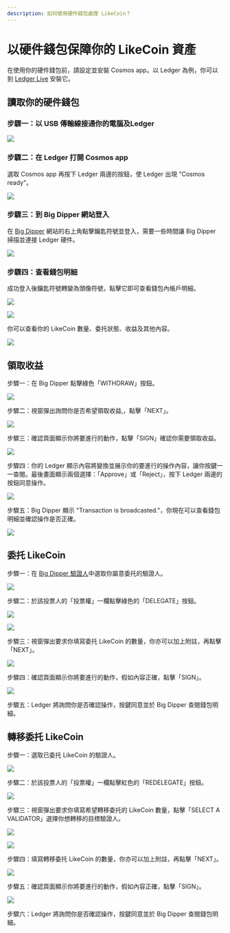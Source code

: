 ```yaml
---
description: 如何使用硬件錢包處理 LikeCoin？
---
```


# 以硬件錢包保障你的 LikeCoin 資產

在使用你的硬件錢包前，請設定並安裝 Cosmos app。以 Ledger 為例，你可以到 [Ledger Live](https://support.ledger.com/hc/en-us/articles/360013713840-Cosmos-ATOM-) 安裝它。

## 讀取你的硬件錢包

### 步驟一：以 USB  傳輸線接通你的電腦及Ledger

![](../../.gitbook/assets/hardwarewallet-1.png)

### 步驟二：在 Ledger 打開 Cosmos app

選取 Cosmos app 再按下 Ledger 兩邊的按鈕，使 Ledger 出現 "Cosmos ready"。

![](../../.gitbook/assets/hardwarewallet-2.png)

### 步驟三：到 Big Dipper 網站登入

在 [Big Dipper](https://likecoin.bigdipper.live/) 網站的右上角點擊鑰匙符號並登入，需要一些時間讓 Big Dipper 掃描並連接 Ledger 硬件。

![](../../.gitbook/assets/hardwarewallet-3.png)

### 步驟四：查看錢包明細

成功登入後鑰匙符號轉變為頭像符號，點擊它即可查看錢包內帳戶明細。

![](../../.gitbook/assets/hardwarewallet-4.png)

![](../../.gitbook/assets/hardwarewallet-5.png)

你可以查看你的 LikeCoin 數量、委托狀態、收益及其他內容。

![](../../.gitbook/assets/hardwarewallet-6.png)

## 領取收益

步驟一：在 Big Dipper 點擊綠色「WITHDRAW」按鈕。

![](../../.gitbook/assets/hardwarewallet-withdraw-1.png)

步驟二：視窗彈出詢問你是否希望領取收益,，點擊「NEXT」。

![](../../.gitbook/assets/hardwarewallet-withdraw-2.png)

步驟三：確認頁面顯示你將要進行的動作，點擊「SIGN」確認你需要領取收益。

![](../../.gitbook/assets/hardwarewallet-withdraw-3.png)

步驟四：你的 Ledger 顯示內容將變換並展示你的要進行的操作內容，讓你按鍵一一查閱。最後畫面顯示兩個選擇：「Approve」或「Reject」，按下 Ledger 兩邊的按鈕同意操作。

![](../../.gitbook/assets/hardwarewallet-withdraw-4.png)

步驟五：Big Dipper 顯示 "Transaction is broadcasted."，你現在可以查看錢包明細並確認操作是否正確。

![](../../.gitbook/assets/hardwarewallet-withdraw-5.png)

## 委托 LikeCoin 

步驟一：在 [Big Dipper 驗證人](https://likecoin.bigdipper.live/validators)中選取你屬意委托的驗證人。

![](../../.gitbook/assets/hardwarewallet-delegate-1.png)

步驟二：於該投票人的「投票權」一欄點擊綠色的「DELEGATE」按鈕。

![](../../.gitbook/assets/hardwarewallet-delegate-2.png)

![](../../.gitbook/assets/hardwarewallet-delegate-3.png)

步驟三：視窗彈出要求你填寫委托 LikeCoin 的數量，你亦可以加上附註，再點擊「NEXT」。

![](../../.gitbook/assets/hardwarewallet-delegate-4.png)

步驟四：確認頁面顯示你將要進行的動作，假如內容正確，點擊「SIGN」。

![](../../.gitbook/assets/hardwarewallet-delegate-5.png)

步驟五：Ledger 將詢問你是否確認操作，按鍵同意並於 Big Dipper 查閱錢包明細。

## 轉移委托 LikeCoin

步驟一：選取已委托 LikeCoin 的驗證人。

![](../../.gitbook/assets/hardwarewallet-redelegate-1.png)

步驟二：於該投票人的「投票權」一欄點擊紅色的「REDELEGATE」按鈕。

![](../../.gitbook/assets/hardwarewallet-redelegate-2.png)

步驟三：視窗彈出要求你填寫希望轉移委托的 LikeCoin 數量，點擊「SELECT A VALIDATOR」選擇你想轉移的目標驗證人。

![](../../.gitbook/assets/hardwarewallet-redelegate-3.png)

![](../../.gitbook/assets/hardwarewallet-redelegate-4.png)

步驟四：填寫轉移委托 LikeCoin 的數量，你亦可以加上附註，再點擊「NEXT」。

![](../../.gitbook/assets/hardwarewallet-redelegate-5.png)

步驟五：確認頁面顯示你將要進行的動作，假如內容正確，點擊「SIGN」。

![](../../.gitbook/assets/hardwarewallet-redelegate-6.png)

步驟六：Ledger 將詢問你是否確認操作，按鍵同意並於 Big Dipper 查閱錢包明細。


